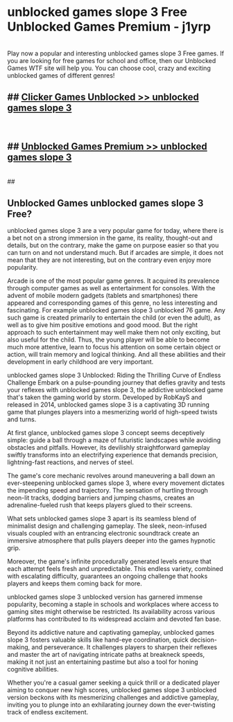 # unblocked games slope 3 Free Unblocked Games Premium - j1yrp <br>
<br>
Play now a popular and interesting unblocked games slope 3 Free games. If you are looking for free games for school and office, then our Unblocked Games WTF site will help you. You can choose cool, crazy and exciting unblocked games of different genres!


## ##  [Clicker Games Unblocked >> unblocked games slope 3](http://freeplayer.one?title=unblocked_games_slope_3&ref=M1)
  <br>

##  ## [Unblocked Games Premium >> unblocked games slope 3](http://freeplayer.one?title=unblocked_games_slope_3&ref=M1)
  <br>
  ##



## Unblocked Games unblocked games slope 3 Free?

unblocked games slope 3 are a very popular game for today, where there is a bet not on a strong immersion in the game, its reality, thought-out and details, but on the contrary, make the game on purpose easier so that you can turn on and not understand much. But if arcades are simple, it does not mean that they are not interesting, but on the contrary even enjoy more popularity.

Arcade is one of the most popular game genres. It acquired its prevalence through computer games as well as entertainment for consoles. With the advent of mobile modern gadgets (tablets and smartphones) there appeared and corresponding games of this genre, no less interesting and fascinating. For example unblocked games slope 3 unblocked 76 game. Any such game is created primarily to entertain the child (or even the adult), as well as to give him positive emotions and good mood. But the right approach to such entertainment may well make them not only exciting, but also useful for the child. Thus, the young player will be able to become much more attentive, learn to focus his attention on some certain object or action, will train memory and logical thinking. And all these abilities and their development in early childhood are very important.

unblocked games slope 3 Unblocked: Riding the Thrilling Curve of Endless Challenge
Embark on a pulse-pounding journey that defies gravity and tests your reflexes with unblocked games slope 3, the addictive unblocked game that's taken the gaming world by storm. Developed by RobKayS and released in 2014, unblocked games slope 3 is a captivating 3D running game that plunges players into a mesmerizing world of high-speed twists and turns.

At first glance, unblocked games slope 3 concept seems deceptively simple: guide a ball through a maze of futuristic landscapes while avoiding obstacles and pitfalls. However, its devilishly straightforward gameplay swiftly transforms into an electrifying experience that demands precision, lightning-fast reactions, and nerves of steel.

The game's core mechanic revolves around maneuvering a ball down an ever-steepening unblocked games slope 3, where every movement dictates the impending speed and trajectory. The sensation of hurtling through neon-lit tracks, dodging barriers and jumping chasms, creates an adrenaline-fueled rush that keeps players glued to their screens.

What sets unblocked games slope 3 apart is its seamless blend of minimalist design and challenging gameplay. The sleek, neon-infused visuals coupled with an entrancing electronic soundtrack create an immersive atmosphere that pulls players deeper into the games hypnotic grip.

Moreover, the game's infinite procedurally generated levels ensure that each attempt feels fresh and unpredictable. This endless variety, combined with escalating difficulty, guarantees an ongoing challenge that hooks players and keeps them coming back for more.

unblocked games slope 3 unblocked version has garnered immense popularity, becoming a staple in schools and workplaces where access to gaming sites might otherwise be restricted. Its availability across various platforms has contributed to its widespread acclaim and devoted fan base.

Beyond its addictive nature and captivating gameplay, unblocked games slope 3 fosters valuable skills like hand-eye coordination, quick decision-making, and perseverance. It challenges players to sharpen their reflexes and master the art of navigating intricate paths at breakneck speeds, making it not just an entertaining pastime but also a tool for honing cognitive abilities.

Whether you're a casual gamer seeking a quick thrill or a dedicated player aiming to conquer new high scores, unblocked games slope 3 unblocked version beckons with its mesmerizing challenges and addictive gameplay, inviting you to plunge into an exhilarating journey down the ever-twisting track of endless excitement.